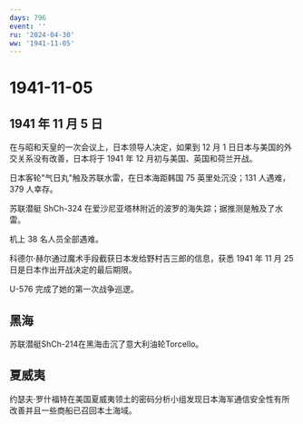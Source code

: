 ```yaml
---
days: 796
event: ''
ru: '2024-04-30'
ww: '1941-11-05'
---
```


# 1941-11-05

## 1941 年 11 月 5 日

在与昭和天皇的一次会议上，日本领导人决定，如果到 12 月 1
日日本与美国的外交关系没有改善，日本将于 1941 年 12
月初与美国、英国和荷兰开战。

日本客轮"气日丸"触及苏联水雷，在日本海距韩国 75 英里处沉没；131
人遇难，379 人幸存。

苏联潜艇 ShCh-324 在爱沙尼亚塔林附近的波罗的海失踪；据推测是触及了水雷。

机上 38 名人员全部遇难。

科德尔·赫尔通过魔术手段截获日本发给野村吉三郎的信息，获悉 1941 年 11 月
25 日是日本作出开战决定的最后期限。

U-576 完成了她的第一次战争巡逻。

## 黑海

苏联潜艇ShCh-214在黑海击沉了意大利油轮Torcello。

## 夏威夷

约瑟夫·罗什福特在美国夏威夷领土的密码分析小组发现日本海军通信安全性有所改善并且一些商船已召回本土海域。